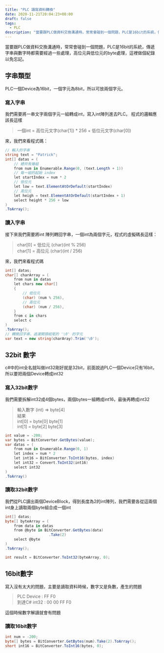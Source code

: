 ```yaml
---
title: "PLC 讀寫資料轉換"
date: 2020-11-21T20:04:23+08:00
draft: false
tags:
  - PLC
description: "當要跟PLC做資料交換溝通時，常常會碰到一個問題，PLC是16bit的系統，傳遞字串與數字時都需要經過一些處理，高位元與低位元的byte處理，這裡做個紀錄以免忘記。"
---
```

當要跟PLC做資料交換溝通時，常常會碰到一個問題，PLC是16bit的系統，傳遞字串與數字時都需要經過一些處理，高位元與低位元的byte處理，這裡做個紀錄以免忘記。

## 字串類型
PLC一個Device為16bit，一個字元為8bit，所以可放兩個字元。
### 寫入字串
我們需要將一串文字兩個字元一組轉成int，寫入int陣列進去PLC。
程式的邏輯應該長這樣

> 一個int = 高位元文字(char[1]) * 256 + 低位元文字(char[0])

來，我們來看程式碼：
``` cs
// 輸入的字串
string text = "Patrick";
int[] datas = (
    // 總共有幾組
    from num in Enumerable.Range(0, (text.Length + 1))
    // 每一組的起始 index
    let startIndex = num * 2
    // 低位元
    let low = text.ElementAtOrDefault(startIndex)
    // 高位元
    let heigh = text.ElementAtOrDefault(startIndex + 1)
    select height * 256 + low
)
.ToArray();
```

### 讀入字串
接下來我們需要將int 陣列轉回字串，一個int為兩個字元，程式的虛擬碼長這樣：

> char[0] = 低位元 (char)(int % 256)  
> char[1] = 高位元 (char)(int / 256)  

來，我們來看程式碼
``` cs
int[] datas;
char[] charArray = (
    from num in datas
    let chars new char[]
    {
        // 低位元
        (char) (num % 256),
        // 高位元
        (char) (num / 256),
    }
    from c in chars
    select c
)
.ToArray();
// 轉換回字串，過濾開頭結尾的 '\0' 的字元
var text = new string(charAray).Trim('\0');
```

## 32bit 數字
c#中的int全名就叫做int32剛好就是32bit，前面說過PLC一個Device只有16bit，所以要把兩個Device轉成int32
### 寫入32bit數字
我們需要拆解int32成4個bytes，兩個bytes一組轉成int16，最後再轉成int32
> 輸入數字 (int) => byte[4]  
> 結果  
> int[0] = byte[0] byte[1]  
> int[1] = byte[2] byte[3]  

``` cs
int value = -200;
var bytes = BitConverter.GetBytes(value);
var datas = (
    from num in Enumerable.Range(0, 1)
    let index = num * 2
    let int16 = BitConverter.ToInt16(bytes, index)
    let int32 = Convert.ToInt32(int16)
    select int32
)
.ToArray()
```

### 讀取32bit數字
我們從PLC讀出兩個DeviceBlock，得到長度為2的int陣列，我們需要各從這兩個int身上讀取兩個byte組合成一個int
```cs
int[] datas;
byte[] byteArray = (
    from data in datas
    from @byte in BitConverter.GetBytes(data)
                    .Take(2)
    select @byte
)
.ToArray();

int result = BitConverter.ToInt32(byteArray, 0);
```

## 16bit數字
寫入沒有太大的問題，主要是讀取資料時候，數字又是負數，產生的問題

> PLC Device  :       FF F0  
> 到達C# int32 : 00 00 FF F0  

這個時候數字解讀就會有問題
### 讀取16bit數字
``` cs
int num = -200;
byte[] bytes = BitConverter.GetBytes(num).Take(2).ToArray();
short int16 = BitConverter.ToInt16(bytes, 0);
```
